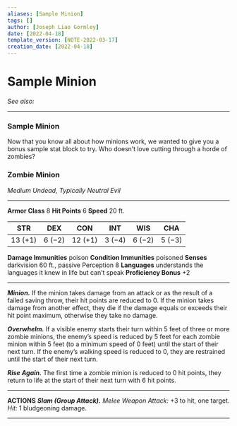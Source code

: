 ```yaml
---
aliases: [Sample Minion]
tags: []
author: [Joseph Liao Gormley]
date: [2022-04-18]
template_version: [NOTE-2022-03-17]
creation_date: [2022-04-18]
---
```

# Sample Minion
*See also:* 
___

### Sample Minion
Now that you know all about how minions work, we wanted to give you a bonus sample stat block to try. Who doesn’t love cutting through a horde of zombies?

### Zombie Minion
*Medium Undead, Typically Neutral Evil*
___
**Armor Class** 8
**Hit Points** 6
**Speed** 20 ft.

| STR     | DEX    | CON     | INT    | WIS    | CHA    |
| ------- | ------ | ------- | ------ | ------ | ------ |
| 13 (+1) | 6 (−2) | 12 (+1) | 3 (−4) | 6 (−2) | 5 (−3) |

**Damage Immunities** poison
**Condition Immunities** poisoned
**Senses** darkvision 60 ft., passive Perception 8
**Languages** understands the languages it knew in life but can’t speak
**Proficiency Bonus** +2
___
***Minion.*** If the minion takes damage from an attack or as the result of a failed saving throw, their hit points are reduced to 0. If the minion takes damage from another effect, they die if the damage equals or exceeds their hit point maximum, otherwise they take no damage.

***Overwhelm.*** If a visible enemy starts their turn within 5 feet of three or more zombie minions, the enemy’s speed is reduced by 5 feet for each zombie minion within 5 feet (to a minimum speed of 0 feet) until the start of their next turn. If the enemy’s walking speed is reduced to 0, they are restrained until the start of their next turn.

***Rise Again.*** The first time a zombie minion is reduced to 0 hit points, they return to life at the start of their next turn with 6 hit points.
___
**ACTIONS**
***Slam (Group Attack).*** *Melee Weapon Attack:* +3 to hit, one target. *Hit:* 1 bludgeoning damage.
___


